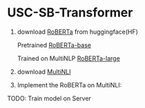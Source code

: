 # USC-SB-Transformer


1. download [RoBERTa](https://huggingface.co/docs/transformers/model_doc/roberta) from huggingface(HF)
  
   Pretrained [RoBERTa-base](https://huggingface.co/roberta-base)

   Trained on MultiNLP [RoBERTa-large](https://huggingface.co/roberta-large-mnli)


2. download [MultiNLI](https://github.com/kohpangwei/group_DRO/blob/master/data/multinli_dataset.py)

3. Implement the RoBERTa on MultiNLI:

TODO: Train model on Server